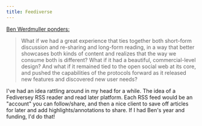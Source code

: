 ```yaml
---
title: Feediverse
---
```

<a href="https://werd.io/2024/seeking-a-first-class-fediverse-platform">Ben Werdmuller ponders:</a>

> What if we had a great experience that ties together both short-form discussion and re-sharing and long-form reading, in a way that better showcases both kinds of content and realizes that the way we consume both is different? What if it had a beautiful, commercial-level design? And what if it remained tied to the open social web at its core, and pushed the capabilities of the protocols forward as it released new features and discovered new user needs?

I've had an idea rattling around in my head for a while. The idea of a Fediversey RSS reader and read later platform. Each RSS feed would be an "account" you can follow/share, and then a nice client to save off articles for later and add highlights/annotations to share. If I had Ben's year and funding, I'd do that!
